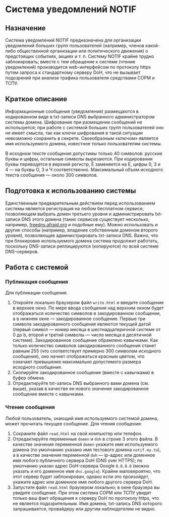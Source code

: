 
# Система уведомлений NOTIF

## Назначение

Система уведомлений NOTIF предназначена для организации уведомлений больших групп пользователей (например, членов какой-либо общественной организации или политического движения) о предстоящих событиях, акциях и т. п. Систему NOTIF крайне трудно заблокировать; вместе с тем обращение к системе (чтение уведомлений) производится web-интерфейсом по протоколу https путем запроса к стандартному серверу DoH, что не вызывает подозрений при анализе трафика пользователя средствами СОРМ и ТСПУ.

## Краткое описание

Информационные сообщения (уведомления) размещаются в кодированном виде в txt-записи DNS выбранного администратором системы домена. Шифрование при размещении сообщений не используется; при работе с системой больших групп пользователей оно не имеет смысла, так как ключи шифрования в такой ситуации невозможно сохранить в секрете. Своеобразным «ключом» является имя используемого домена, известное только пользователям системы.

В исходном тексте сообщения допустимы только 40 символов: русские буквы и цифры, остальные символы вырезаются. При кодировании буквы переводятся в верхний регистр, Ё заменяется на Е, цифры 0, 3 и 4 — на буквы О, З и Ч соответственно. Максимальный объем исходного текста сообщения — около 300 символов.

## Подготовка к использованию системы

Единственным предварительным действием перед использованием системы является регистрация на любом бесплатном сервисе, позволяющем выбрать домен третьего уровня и администрировать txt-записи DNS этого домена (таких сервисов существует несколько, например, [freedns.afraid.org](https://freedns.afraid.org) и подобные ему). Можно использовать и другие способы (например, владение собственным доменом второго уровня), позволяющие администрировать txt-записи DNS. Важно, что при блокировке используемого домена система продолжит работать, поскольку DNS-записи реплицируются (копируются) по всей системе DNS-серверов.

## Работа с системой

### Публикация сообщения

Для публикации сообщения:

1. Откройте локально браузером файл `write.html` и введите сообщение в верхнее окно. По мере ввода сообщения над верхним окном будет отображаться количество символов в закодированном сообщении, а в нижнем окне — закодированное сообщение. Первые три символа закодированного сообщения являются текущей датой (первый символ — номер месяца в шестнадцатеричной системе от 0 до b, второй и третий символы — число месяца в десятичной системе). Закодированное сообщение обрамлено кавычками. Как только количество символов закодированного сообщения станет равным 255 (что соответствует примерно 300 символам исходного сообщения), оно начнет отображаться красным цветом, что означает превышение максимально допустимого размера исходного сообщения.
1. Скопируйте закодированное сообщение (вместе с кавычками) в буфер обмена.
1. Отредактируйте txt-запись DNS выбранного вами домена (см. выше), указав в качестве ее нового значения закодированное сообщение вместе с кавычками.

### Чтение сообщения

Любой пользователь, знающий имя используемого системой домена, может прочитать текущее сообщение. Для чтения сообщения:

1. Сохраните файл `read.html` на свой компьютер или телефон.
1. Отредактируйте переменные `domen` и `doh` в строке 3 этого файла. В качестве значения переменной `domen` укажите имя используемого домена (по умолчанию указано имя тестового домена `notif.my.to`), а в качестве значения переменной `doh` — ip-адрес или доменное имя любого публичного сервера DoH (DNS over HTTPS); по умолчанию указан адрес DoH-сервера Google `8.8.8.8` (можно указать и его доменное имя `dns.google`). Крайне маловероятно, что этот сервер будет заблокирован, однако если это произойдет, укажите адрес или доменное имя любого другого сервера DoH.
1. Запустите файл `read.html` браузером локально; в окне браузера вы увидите сообщение. При этом система СОРМ или ТСПУ увидит только ваш факт обращения к серверу DoH по протоколу https, что не является подозрительным. Имя домена, txt-запись DNS которого запрашивается, провайдеру или другим наблюдателям не видно.
